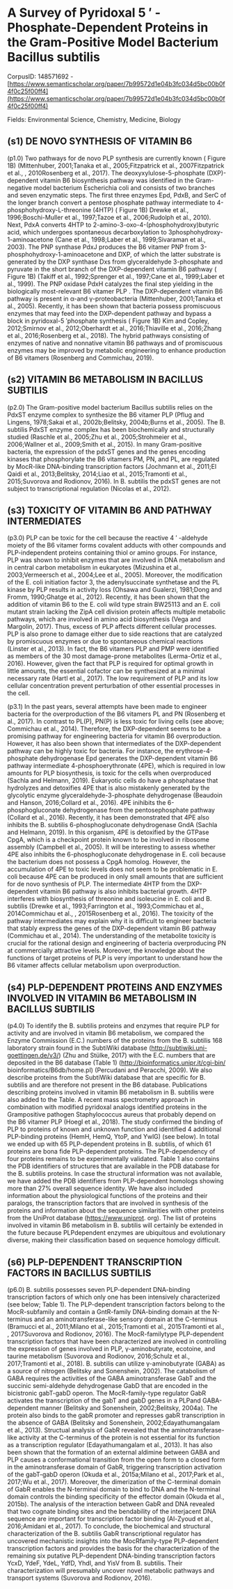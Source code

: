 # A Survey of Pyridoxal 5 ′ -Phosphate-Dependent Proteins in the Gram-Positive Model Bacterium Bacillus subtilis

CorpusID: 148571692 - [https://www.semanticscholar.org/paper/7b99572d1e04b3fc034d5bc00b0f4f0c25f00ff4](https://www.semanticscholar.org/paper/7b99572d1e04b3fc034d5bc00b0f4f0c25f00ff4)

Fields: Environmental Science, Chemistry, Medicine, Biology

## (s1) DE NOVO SYNTHESIS OF VITAMIN B6
(p1.0) Two pathways for de novo PLP synthesis are currently known ( Figure 1B) (Mittenhuber, 2001;Tanaka et al., 2005;Fitzpatrick et al., 2007Fitzpatrick et al., , 2010Rosenberg et al., 2017). The deoxyxylulose-5-phosphate (DXP)-dependent vitamin B6 biosynthesis pathway was identified in the Gram-negative model bacterium Escherichia coli and consists of two branches and seven enzymatic steps. The first three enzymes Epd, PdxB, and SerC of the longer branch convert a pentose phosphate pathway intermediate to 4-phosphohydroxy-L-threonine (4HTP) ( Figure 1B) Drewke et al., 1996;Boschi-Muller et al., 1997;Tazoe et al., 2006;Rudolph et al., 2010). Next, PdxA converts 4HTP to 2-amino-3-oxo-4-(phosphohydroxy)butyric acid, which undergoes spontaneous decarboxylation to 3phosphohydroxy-1-aminoacetone (Cane et al., 1998;Laber et al., 1999;Sivaraman et al., 2003). The PNP synthase PdxJ produces the B6 vitamer PNP from 3-phosphohydroxy-1-aminoacetone and DXP, of which the latter substrate is generated by the DXP synthase Dxs from glyceraldehyde 3-phosphate and pyruvate in the short branch of the DXP-dependent vitamin B6 pathway ( Figure 1B) (Takiff et al., 1992;Sprenger et al., 1997;Cane et al., 1999;Laber et al., 1999). The PNP oxidase PdxH catalyzes the final step yielding in the biologically most-relevant B6 vitamer PLP . The DXP-dependent vitamin B6 pathway is present in α-and γ-proteobacteria (Mittenhuber, 2001;Tanaka et al., 2005). Recently, it has been shown that bacteria possess promiscuous enzymes that may feed into the DXP-dependent pathway and bypass a block in pyridoxal-5 ′phosphate synthesis ( Figure 1B) Kim and Copley, 2012;Smirnov et al., 2012;Oberhardt et al., 2016;Thiaville et al., 2016;Zhang et al., 2016;Rosenberg et al., 2018). The hybrid pathways consisting of enzymes of native and nonnative vitamin B6 pathways and of promiscuous enzymes may be improved by metabolic engineering to enhance production of B6 vitamers (Rosenberg and Commichau, 2019).
## (s2) VITAMIN B6 METABOLISM IN BACILLUS SUBTILIS
(p2.0) The Gram-positive model bacterium Bacillus subtilis relies on the PdxST enzyme complex to synthesize the B6 vitamer PLP (Pflug and Lingens, 1978;Sakai et al., 2002b;Belitsky, 2004b;Burns et al., 2005). The B. subtilis PdxST enzyme complex has been biochemically and structurally studied (Raschle et al., 2005;Zhu et al., 2005;Strohmeier et al., 2006;Wallner et al., 2009;Smith et al., 2015). In many Gram-positive bacteria, the expression of the pdxST genes and the genes encoding kinases that phosphorylate the B6 vitamers PM, PN, and PL, are regulated by MocR-like DNA-binding transcription factors (Jochmann et al., 2011;El Qaidi et al., 2013;Belitsky, 2014;Liao et al., 2015;Tramonti et al., 2015;Suvorova and Rodionov, 2016). In B. subtilis the pdxST genes are not subject to transcriptional regulation (Nicolas et al., 2012).
## (s3) TOXICITY OF VITAMIN B6 AND PATHWAY INTERMEDIATES
(p3.0) PLP can be toxic for the cell because the reactive 4 ′ -aldehyde moiety of the B6 vitamer forms covalent adducts with other compounds and PLP-independent proteins containing thiol or amino groups. For instance, PLP was shown to inhibit enzymes that are involved in DNA metabolism and in central carbon metabolism in eukaryotes (Mizushina et al., 2003;Vermeersch et al., 2004;Lee et al., 2005). Moreover, the modification of the E. coli initiation factor 3, the adenylsuccinate synthetase and the PL kinase by PLP results in activity loss (Ohsawa and Gualerzi, 1981;Dong and Fromm, 1990;Ghatge et al., 2012). Recently, it has been shown that the addition of vitamin B6 to the E. coli wild type strain BW25113 and an E. coli mutant strain lacking the ZipA cell division protein affects multiple metabolic pathways, which are involved in amino acid biosynthesis (Vega and Margolin, 2017). Thus, excess of PLP affects different cellular processes. PLP is also prone to damage either due to side reactions that are catalyzed by promiscuous enzymes or due to spontaneous chemical reactions (Linster et al., 2013). In fact, the B6 vitamers PLP and PMP were identified as members of the 30 most damage-prone metabolites (Lerma-Ortiz et al., 2016). However, given the fact that PLP is required for optimal growth in little amounts, the essential cofactor can be synthesized at a minimal necessary rate (Hartl et al., 2017). The low requirement of PLP and its low cellular concentration prevent perturbation of other essential processes in the cell.

(p3.1) In the past years, several attempts have been made to engineer bacteria for the overproduction of the B6 vitamers PL and PN (Rosenberg et al., 2017). In contrast to PL(P), PN(P) is less toxic for living cells (see above; Commichau et al., 2014). Therefore, the DXP-dependent seems to be a promising pathway for engineering bacteria for vitamin B6 overproduction. However, it has also been shown that intermediates of the DXP-dependent pathway can be highly toxic for bacteria. For instance, the erythrose-4-phosphate dehydrogenase Epd generates the DXP-dependent vitamin B6 pathway intermediate 4-phosphoerythronate (4PE), which is required in low amounts for PLP biosynthesis, is toxic for the cells when overproduced (Sachla and Helmann, 2019). Eukaryotic cells do have a phosphatase that hydrolyzes and detoxifies 4PE that is also mistakenly generated by the glycolytic enzyme glyceraldehyde-3-phosphate dehydrogenase (Beaudoin and Hanson, 2016;Collard et al., 2016). 4PE inihibits the 6-phosphogluconate dehydrogenase from the pentosephosphate pathway (Collard et al., 2016). Recently, it has been demonstrated that 4PE also inhibits the B. subtilis 6-phosphogluconate dehydrogenase GndA (Sachla and Helmann, 2019). In this organism, 4PE is detoxified by the GTPase CpgA, which is a checkpoint protein known to be involved in ribosome assembly (Campbell et al., 2005). It will be interesting to assess whether 4PE also inhibits the 6-phosphogluconate dehydrogenase in E. coli because the bacterium does not possess a CpgA homolog. However, the accumulation of 4PE to toxic levels does not seem to be problematic in E. coli because 4PE can be produced in only small amounts that are sufficient for de novo synthesis of PLP. The intermediate 4HTP from the DXP-dependent vitamin B6 pathway is also inhibits bacterial growth. 4HTP interferes with biosynthesis of threonine and isoleucine in E. coli and B. subtilis (Drewke et al., 1993;Farrington et al., 1993;Commichau et al., 2014Commichau et al., , 2015Rosenberg et al., 2016). The toxicity of the pathway intermediates may explain why it is difficult to engineer bacteria that stably express the genes of the DXP-dependent vitamin B6 pathway (Commichau et al., 2014). The understanding of the metabolite toxicity is crucial for the rational design and engineering of bacteria overproducing PN at commercially attractive levels. Moreover, the knowledge about the functions of target proteins of PLP is very important to understand how the B6 vitamer affects cellular metabolism upon overproduction.
## (s4) PLP-DEPENDENT PROTEINS AND ENZYMES INVOLVED IN VITAMIN B6 METABOLISM IN BACILLUS SUBTILIS
(p4.0) To identify the B. subtilis proteins and enzymes that require PLP for activity and are involved in vitamin B6 metabolism, we compared the Enzyme Commission (E.C.) numbers of the proteins from the B. subtilis 168 laboratory strain found in the SubtiWiki database (http://subtiwiki.uni-goettingen.de/v3/) (Zhu and Stülke, 2017) with the E.C. numbers that are deposited in the B6 database (Table 1) (http://bioinformatics.unipr.it/cgi-bin/ bioinformatics/B6db/home.pl) (Percudani and Peracchi, 2009). We also describe proteins from the SubtiWiki database that are specific for B. subtilis and are therefore not present in the B6 database. Publications describing proteins involved in vitamin B6 metabolism in B. subtilis were also added to the Table. A recent mass spectrometry approach in combination with modified pyridoxal analogs identified proteins in the Grampositive pathogen Staphylococcus aureus that probably depend on the B6 vitamer PLP (Hoegl et al., 2018). The study confirmed the binding of PLP to proteins of known and unknown function and identified 4 additional PLP-binding proteins (HemH, HemQ, YtoP, and YwlG) (see below). In total we ended up with 65 PLP-dependent proteins in B. subtilis, of which 61 proteins are bona fide PLP-dependent proteins. The PLP-dependency of four proteins remains to be experimentally validated. Table 1 also contains the PDB identifiers of structures that are available in the PDB database for the B. subtilis proteins. In case the structural information was not available, we have added the PDB identifiers from PLP-dependent homologs showing more than 27% overall sequence identity. We have also included information about the physiological functions of the proteins and their paralogs, the transcription factors that are involved in synthesis of the proteins and information about the sequence similarities with other proteins from the UniProt database (https://www.uniprot. org). The list of proteins involved in vitamin B6 metabolism in B. subtilis will certainly be extended in the future because PLPdependent enzymes are ubiquitous and evolutionary diverse, making their classification based on sequence homology difficult.
## (s6) PLP-DEPENDENT TRANSCRIPTION FACTORS IN BACILLUS SUBTILIS
(p6.0) B. subtilis possesses seven PLP-dependent DNA-binding transcription factors of which only one has been intensively characterized (see below; Table 1). The PLP-dependent transcription factors belong to the MocR-subfamily and contain a GntR-family DNA-binding domain at the N-terminus and an aminotransferase-like sensory domain at the C-terminus (Bramucci et al., 2011;Milano et al., 2015;Tramonti et al., 2015Tramonti et al., , 2017Suvorova and Rodionov, 2016). The MocR-familytype PLP-dependent transcription factors that have been characterized are involved in controlling the expression of genes involved in PLP, γ-aminobutyrate, ecotoine, and taurine metabolism (Suvorova and Rodionov, 2016;Schulz et al., 2017;Tramonti et al., 2018). B. subtilis can utilize γ-aminobutyrate (GABA) as a source of nitrogen (Belitsky and Sonenshein, 2002). The catabolism of GABA requires the activities of the GABA aminotransferase GabT and the succinic semi-aldehyde dehydrogenase GabD that are encoded in the bicistronic gabT-gabD operon. The MocR-family-type regulator GabR activates the transcription of the gabT and gabD genes in a PLPand GABA-dependent manner (Belitsky and Sonenshein, 2002;Belitsky, 2004a). The protein also binds to the gabR promoter and represses gabR transcription in the absence of GABA (Belitsky and Sonenshein, 2002;Edayathumangalam et al., 2013). Structual analysis of GabR revealed that the aminotransferase-like activity at the C-terminus of the protein is not essential for its function as a transcription regulator (Edayathumangalam et al., 2013). It has also been shown that the formation of an external aldimine between GABA and PLP causes a conformational transition from the open form to a closed form in the aminotransferase domain of GabR, triggering transcription activation of the gabT-gabD operon (Okuda et al., 2015a;Milano et al., 2017;Park et al., 2017;Wu et al., 2017). Moreover, the dimerization of the C-terminal domain of GabR enables the N-terminal domain to bind to DNA and the N-terminal domain controls the binding specificity of the effector domain (Okuda et al., 2015b). The analysis of the interaction between GabR and DNA revealed that two cognate binding sites and the bendability of the interjacent DNA sequence are important for transcription factor binding (Al-Zyoud et al., 2016;Amidani et al., 2017). To conclude, the biochemical and structural characterization of the B. subtilis GabR transcriptional regulator has uncovered mechanistic insights into the MocRfamily-type PLP-dependent transcription factors and provides the basis for the characterization of the remaining six putative PLP-dependent DNA-binding transcription factors YcxD, YdeF, YdeL, YdfD, YhdI, and YisV from B. subtilis. Their characterization will presumably uncover novel metabolic pathways and transport systems (Suvorova and Rodionov, 2016).
